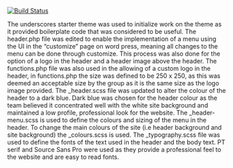 [![Build Status](https://travis-ci.org/Automattic/_s.svg?branch=master)](https://travis-ci.org/Automattic/_s)


The underscores starter theme was used to initialize work on the theme as it provided boilerplate code that was considered to be useful. The header.php file was edited to enable the implementation of a menu using the UI in the “customize” page on word press, meaning all changes to the menu can be done through customize. This process was also done for the option of a logo in the header and a header image above the header. The functions.php file was also used in the allowing of a custom logo in the header, in functions.php the size was defined to be 250 x 250, as this was deemed an acceptable size by the group as it is the same size as the logo image provided. The _header.scss file was updated to alter the colour of the header to a dark blue. Dark blue was chosen for the header colour as the team believed it concentrated well with the white site background and maintained a low profile, professional look for the website. The _header-menu.scss is used to define the colours and sizing of the menu in the header. To change the main colours of the site (i.e header background and site background) the _colours.scss is used. The _typography.scss file was used to define the fonts of the text used in the header and the body text. PT serif and Source Sans Pro were used as they provide a professional feel to the website and are easy to read fonts. 

